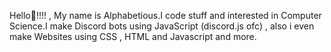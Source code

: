 Hello👋!!!! , My name is Alphabetious.I code stuff and interested in Computer Science.I make Discord bots using JavaScript (discord.js ofc) , also i even make Websites using CSS , HTML and Javascript and more.
 
<p align="left"> 
<a href="https://javascript.com" target="_blank",<img src="https://img.icons8.com/color/2x/javascript.png"/> <p>
  </p>
